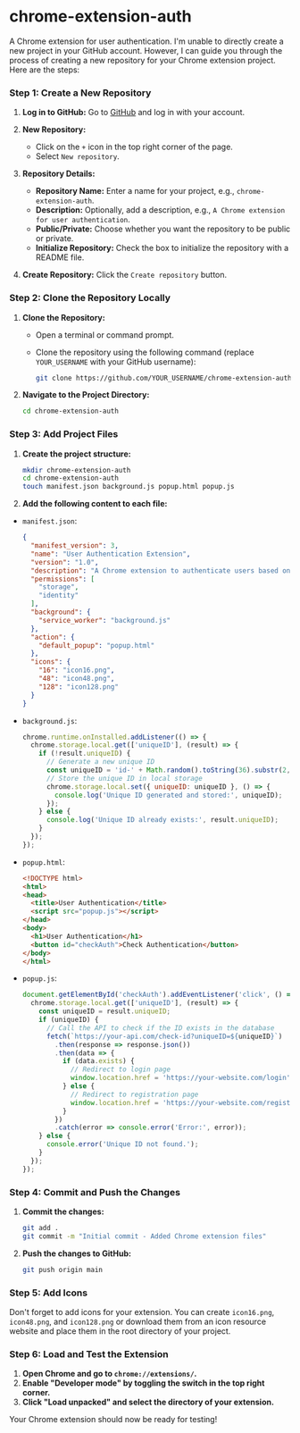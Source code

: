 # chrome-extension-auth
A Chrome extension for user authentication.
I'm unable to directly create a new project in your GitHub account. However, I can guide you through the process of creating a new repository for your Chrome extension project. Here are the steps:

### Step 1: Create a New Repository

1. **Log in to GitHub:** Go to [GitHub](https://github.com) and log in with your account.

2. **New Repository:**
   - Click on the `+` icon in the top right corner of the page.
   - Select `New repository`.

3. **Repository Details:**
   - **Repository Name:** Enter a name for your project, e.g., `chrome-extension-auth`.
   - **Description:** Optionally, add a description, e.g., `A Chrome extension for user authentication`.
   - **Public/Private:** Choose whether you want the repository to be public or private.
   - **Initialize Repository:** Check the box to initialize the repository with a README file.

4. **Create Repository:** Click the `Create repository` button.

### Step 2: Clone the Repository Locally

1. **Clone the Repository:**
   - Open a terminal or command prompt.
   - Clone the repository using the following command (replace `YOUR_USERNAME` with your GitHub username):

     ```sh
     git clone https://github.com/YOUR_USERNAME/chrome-extension-auth.git
     ```

2. **Navigate to the Project Directory:**

   ```sh
   cd chrome-extension-auth
   ```

### Step 3: Add Project Files

1. **Create the project structure:**

   ```sh
   mkdir chrome-extension-auth
   cd chrome-extension-auth
   touch manifest.json background.js popup.html popup.js
   ```

2. **Add the following content to each file:**

- `manifest.json`:

  ```json
  {
    "manifest_version": 3,
    "name": "User Authentication Extension",
    "version": "1.0",
    "description": "A Chrome extension to authenticate users based on a unique ID.",
    "permissions": [
      "storage",
      "identity"
    ],
    "background": {
      "service_worker": "background.js"
    },
    "action": {
      "default_popup": "popup.html"
    },
    "icons": {
      "16": "icon16.png",
      "48": "icon48.png",
      "128": "icon128.png"
    }
  }
  ```

- `background.js`:

  ```javascript
  chrome.runtime.onInstalled.addListener(() => {
    chrome.storage.local.get(['uniqueID'], (result) => {
      if (!result.uniqueID) {
        // Generate a new unique ID
        const uniqueID = 'id-' + Math.random().toString(36).substr(2, 9);
        // Store the unique ID in local storage
        chrome.storage.local.set({ uniqueID: uniqueID }, () => {
          console.log('Unique ID generated and stored:', uniqueID);
        });
      } else {
        console.log('Unique ID already exists:', result.uniqueID);
      }
    });
  });
  ```

- `popup.html`:

  ```html
  <!DOCTYPE html>
  <html>
  <head>
    <title>User Authentication</title>
    <script src="popup.js"></script>
  </head>
  <body>
    <h1>User Authentication</h1>
    <button id="checkAuth">Check Authentication</button>
  </body>
  </html>
  ```

- `popup.js`:

  ```javascript
  document.getElementById('checkAuth').addEventListener('click', () => {
    chrome.storage.local.get(['uniqueID'], (result) => {
      const uniqueID = result.uniqueID;
      if (uniqueID) {
        // Call the API to check if the ID exists in the database
        fetch(`https://your-api.com/check-id?uniqueID=${uniqueID}`)
          .then(response => response.json())
          .then(data => {
            if (data.exists) {
              // Redirect to login page
              window.location.href = 'https://your-website.com/login';
            } else {
              // Redirect to registration page
              window.location.href = 'https://your-website.com/register';
            }
          })
          .catch(error => console.error('Error:', error));
      } else {
        console.error('Unique ID not found.');
      }
    });
  });
  ```

### Step 4: Commit and Push the Changes

1. **Commit the changes:**

   ```sh
   git add .
   git commit -m "Initial commit - Added Chrome extension files"
   ```

2. **Push the changes to GitHub:**

   ```sh
   git push origin main
   ```

### Step 5: Add Icons

Don't forget to add icons for your extension. You can create `icon16.png`, `icon48.png`, and `icon128.png` or download them from an icon resource website and place them in the root directory of your project.

### Step 6: Load and Test the Extension

1. **Open Chrome and go to `chrome://extensions/`.**
2. **Enable "Developer mode" by toggling the switch in the top right corner.**
3. **Click "Load unpacked" and select the directory of your extension.**

Your Chrome extension should now be ready for testing!
